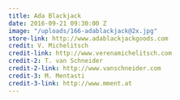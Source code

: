 ```yaml
---
title: Ada Blackjack
date: 2016-09-21 09:30:00 Z
image: "/uploads/166-adablackjack@2x.jpg"
store-link: http://www.adablackjackgoods.com
credit: V. Michelitsch
credit-link: http://www.verenamichelitsch.com
credit-2: T. van Schneider
credit-2-link: http://www.vanschneider.com
credit-3: M. Mentasti
credit-3-link: http://www.mment.at
---
```



